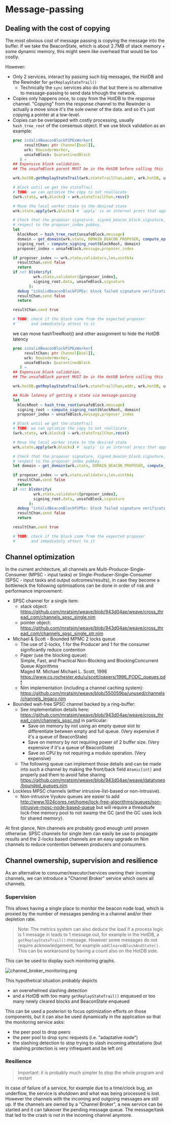 # Message-passing

## Dealing with the cost of copying

The most obvious cost of message passing is copying the message into the buffer.
If we take the BeaconState, which is about 2.7MB of stack memory + some dynamic memory,
this might seem like overhead that would be too costly.

However:
- Only 2 services, interact by passing such big messages, the HotDB and the Rewinder for `getReplayStateTrail()`
  - Technically the `sync` services also do that but there is no alternative to message-passing to send data trhough the network.
- Copies only happens once, to copy from the HotDB to the response channel.
  "Copying" from the response channel to the Rewinder is actually a move since it's the sole owner of the data.
  and so it's just copying a pointer at a low-level.
- Copies can be overlapped with costly processing, usually `hash_tree_root` of the consensus object. If we use block validation as an example:
  ```Nim
  proc isValidBeaconBlockP2PExWorker(
       resultChan: ptr Channel[bool]],
       wrk: RewinderWorker,
       unsafeBlock: QuarantinedBlock
     ) =
  ## Expensive block validation.
  ## The unsafeBlock parent MUST be in the HotDB before calling this proc

  wrk.hotDB.getReplayStateTrail(wrk.stateTrailChan.addr, wrk.hotDB, unsafeBlock.parent_root))

  # Block until we get the stateTrail
  # TODO: we can optimize the copy to not reallocate
  (wrk.state, wrk.blocks) = wrk.stateTrailChan.recv()

  # Move the local worker state to the desired state
  wrk.state.apply(wrk.blocks) # `apply` is an internal procs that applies each `ValidBeaconBlock`

  # Check that the proposer signature, signed_beacon_block.signature, is valid with
  # respect to the proposer_index pubkey.
  let
    blockRoot = hash_tree_root(unsafeBlock.message)
    domain = get_domain(wrk.state, DOMAIN_BEACON_PROPOSER, compute_epoch_at_slot(unsafeBlock.message.slot))
    signing_root = compute_signing_root(blockRoot, domain)
    proposer_index = unsafeBlock.message.proposer_index

  if proposer_index >= wrk.state.validators.len.uint64:
    resultChan.send false
    return
  if not blsVerify(
           wrk.state.validators[proposer_index],
           signing_root.data, unsafeBlock.signature
         ):
    debug "isValidBeaconBlockP2PEx: block failed signature verification"
    resultChan.send false
    return

  resultChan.send true

  # TODO: check if the block come from the expected proposer
  #       and immediately attest to it
  ```
  we can move hashTreeRoot() and other assignment to hide the HotDB latency
  ```Nim
  proc isValidBeaconBlockP2PExWorker(
       resultChan: ptr Channel[bool]],
       wrk: RewinderWorker,
       unsafeBlock: QuarantinedBlock
     ) =
  ## Expensive block validation.
  ## The unsafeBlock parent MUST be in the HotDB before calling this proc

  wrk.hotDB.getReplayStateTrail(wrk.stateTrailChan.addr, wrk.hotDB, unsafeBlock.parent_root))

  ## Hide latency of getting a state via message-passing
  let
    blockRoot = hash_tree_root(unsafeBlock.message)
    signing_root = compute_signing_root(blockRoot, domain)
    proposer_index = unsafeBlock.message.proposer_index

  # Block until we get the stateTrail
  # TODO: we can optimize the copy to not reallocate
  (wrk.state, wrk.blocks) = wrk.stateTrailChan.recv()

  # Move the local worker state to the desired state
  wrk.state.apply(wrk.blocks) # `apply` is an internal procs that applies each `ValidBeaconBlock`

  # Check that the proposer signature, signed_beacon_block.signature, is valid with
  # respect to the proposer_index pubkey.
  let domain = get_domain(wrk.state, DOMAIN_BEACON_PROPOSER, compute_epoch_at_slot(unsafeBlock.message.slot))

  if proposer_index >= wrk.state.validators.len.uint64:
    resultChan.send false
    return
  if not blsVerify(
           wrk.state.validators[proposer_index],
           signing_root.data, unsafeBlock.signature
         ):
    debug "isValidBeaconBlockP2PEx: block failed signature verification"
    resultChan.send false
    return

  resultChan.send true

  # TODO: check if the block come from the expected proposer
  #       and immediately attest to it
  ```

## Channel optimization

In the current architecture, all channels are Multi-Producer-Single-Consumer (MPSC - input tasks) or Single-Producer-Single-Consumer (SPSC - input tasks and output outcomes/results), in case they become a bottleneck the following optimisations can be done in order of risk and performance improvement:

- SPSC channel for a single item:
  - stack object: https://github.com/mratsim/weave/blob/943d04ae/weave/cross_thread_com/channels_spsc_single.nim
  - pointer object: https://github.com/mratsim/weave/blob/943d04ae/weave/cross_thread_com/channels_spsc_single_ptr.nim
- Michael & Scott - Bounded MPMC 2 locks queue
  - The use of 2-locks, 1 for the Producer and 1 for the consumer
    significantly reduce contention
  - Paper (use the blocking queue):\
    Simple, Fast, and Practical Non-Blocking and BlockingConcurrent Queue Algorithms\
    Maged M. Michael    Michael L. Scott, 1996\
    https://www.cs.rochester.edu/u/scott/papers/1996_PODC_queues.pdf
  - Nim implementation (including a channel caching system):
    https://github.com/mratsim/weave/blob/550059ba/unused/channels/channels_legacy.nim
- Bounded wait-free SPSC channel backed by a ring-buffer:
  - See implementation details here: https://github.com/mratsim/weave/blob/943d04ae/weave/cross_thread_com/channels_spsc.md in particular:
    - Save on memory by not using an empty queue slot to differentiate between empty and full queue. (Very expensive if it's a queue of BeaconState)
    - Save on memory by not requiring power of 2 buffer size. (Very expensive if it's a queue of BeaconState)
    - Save on CPU by not requiring a modulo operation. (Very expensive)
  - The following queue can implement those details and can be made into
    such a channel by making the front/back field `Atomic[int]` and properly pad them to avoid false sharing https://github.com/mratsim/weave/blob/943d04ae/weave/datatypes/bounded_queues.nim
- Lockless MPSC channels (either intrusive-list-based or non-intrusive).
  - Non-intrusive Vyukov queues are easier to add http://www.1024cores.net/home/lock-free-algorithms/queues/non-intrusive-mpsc-node-based-queue
    but will require a threadsafe lock-free memory pool to not swamp the GC (and the GC uses lock for shared memory).

At first glance, Nim channels are probably good enough until proven otherwise. SPSC channels for single item can easily be use to propagate results and the 2-locks based channels are an easy upgrade on Nim channels to reduce contention between producers and consumers.

## Channel ownership, supervision and resilience

As an alternative to consumer/executor/services owning their incoming channels,
we can introduce a "Channel Broker" service which owns all channels.

### Supervision

This allows having a single place to monitor the beacon node load, which is proxied by the number of messages pending in a channel and/or their depletion rate.

> Note: The metrics system can also deduce the load if a process logic is 1 message in leads to 1 message out, for example in the HotDB, a `getReplayStateTrail()` message. However some messages do not require acknowledgement, for example `addClearedBlockAndState()`. This can be workaround by having a count also on the HotDB side.

This can be used to display such monitoring graphs.

![channel_broker_monitoring.png](channel_broker_monitoring.png)

This hypothetical situation probably depicts
- an overwhelmed slashing detection
- and a HotDB with too many `getReplayStateTrail()` enqueued or too many newly cleared blocks and BeaconState enqueued

This can be used a posteriori to focus optimization efforts on those components, but it can also be used dynamically in the application so that
the monitoring service asks:
- the peer pool to drop peers
- the peer pool to drop sync requests (i.e. "adaptative node")
- the slashing detection to stop trying to slash incoming attestations (but slashing protection is very infrequent and be left on)

### Resilience

> Important: it is probably much simpler to stop the whole program and restart

In case of failure of a service, for example due to a time/clock bug, an underflow, the service is shutdown and what was being processed is lost.
However the channels with the incoming and outgoing messages are still up.
If the channels are owned by a "Channel Broker", a new service can be started and it can takeover the pending message queue. The message/task that led to the crash is not in the incoming channel anymore.
